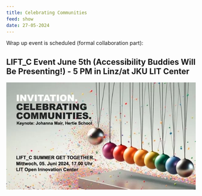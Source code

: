 ```yaml
---
title: Celebrating Communities
feed: show
date: 27-05-2024
---
```

Wrap up event is scheduled (formal collaboration part):
## LIFT_C Event June 5th (Accessibility Buddies Will Be Presenting!) - 5 PM in Linz/at JKU LIT Center

![LIFT_C Event Invitation for June 5th, 2024](/assets/img/lift_event.webp)